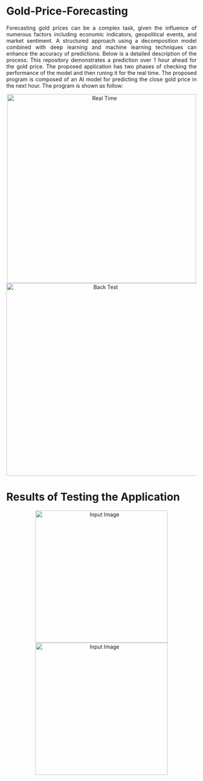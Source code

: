 # Gold-Price-Forecasting

<p align="justify"> Forecasting gold prices can be a complex task, given the influence of numerous factors including economic indicators, geopolitical events, and market sentiment. A structured approach using a decomposition model combined with deep learning and machine learning techniques can enhance the accuracy of predictions. Below is a detailed description of the process:
This repository demonstrates a prediction over 1 hour ahead for the gold price. The proposed application has two phases of checking the performance of the model and then runing it for the real time. The proposed program is composed of an AI model for predicting the close gold price in the next hour. The program is shown as follow:  </p>


<p align="center">
  <img src="https://github.com/user-attachments/assets/ea1212c7-b0ac-4c76-a69c-8b4c49c81a95" width="500" title="Real Time">
  <img src="https://github.com/user-attachments/assets/b80bbb10-244d-4016-ac24-5220eb04a84e" width="510" title="Back Test">
</p>

# Results of Testing the Application 
<p align="center">
  <img src="https://github.com/user-attachments/assets/2b39b3c5-febe-4a89-b175-db838b63e6ef" width="350" title="Input Image">
  <img src="https://github.com/user-attachments/assets/9179bbfd-b8fc-4b42-bac4-bdecc1ec16be" width="350" title="Input Image">
</p>




